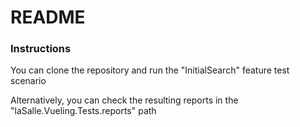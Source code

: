 ﻿# README

### Instructions

You can clone the repository and run the "InitialSearch" feature test scenario

Alternatively, you can check the resulting reports in the "laSalle.Vueling.Tests.reports" path